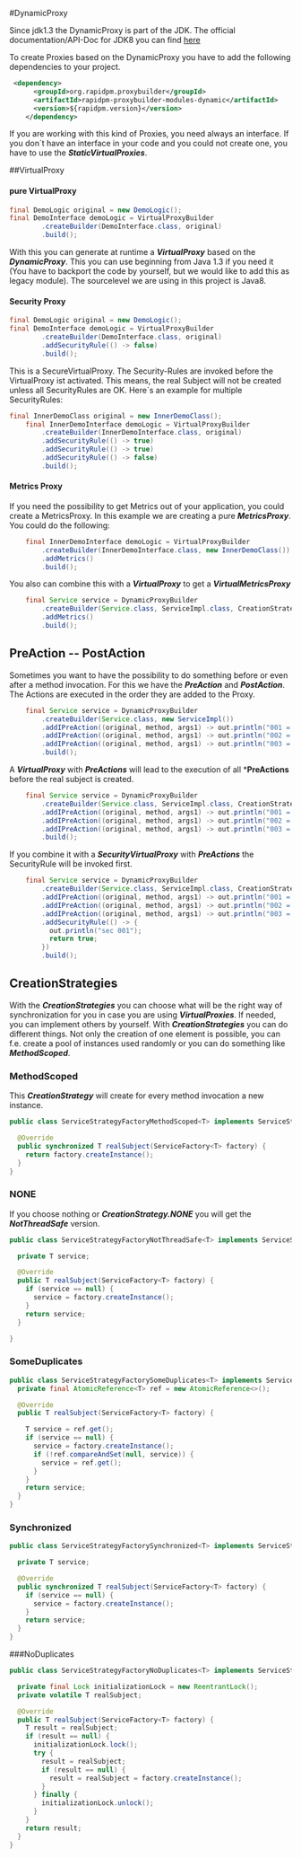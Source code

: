 #DynamicProxy

Since jdk1.3 the DynamicProxy is part of the JDK. 
The official documentation/API-Doc for JDK8 you can find 
[here](http://docs.oracle.com/javase/8/docs/api/java/lang/reflect/Proxy.html)

To create Proxies based on the DynamicProxy you have to add the following dependencies to your project.
```xml
 <dependency>
      <groupId>org.rapidpm.proxybuilder</groupId>
      <artifactId>rapidpm-proxybuilder-modules-dynamic</artifactId>
      <version>${rapidpm.version}</version>
    </dependency>
```

If you are working with this kind of Proxies, you need always an interface. If you don´t have an interface in your code and you could not create one, you have to use the ***StaticVirtualProxies***.

##VirtualProxy

#### pure VirtualProxy
```java
final DemoLogic original = new DemoLogic();
final DemoInterface demoLogic = VirtualProxyBuilder
        .createBuilder(DemoInterface.class, original)
        .build();
```
With this you can generate at runtime a ***VirtualProxy*** based on the ***DynamicProxy***. This you can use beginning from Java 1.3 if you need it (You have to backport the code by yourself, but we would like to add this as legacy module). The sourcelevel we are using in this project is Java8.

#### Security Proxy
```java
final DemoLogic original = new DemoLogic();
final DemoInterface demoLogic = VirtualProxyBuilder
        .createBuilder(DemoInterface.class, original)
        .addSecurityRule(() -> false)
        .build();
```
This is a SecureVirtualProxy. The Security-Rules are invoked before the VirtualProxy ist activated. This means, the real Subject will not be created unless all SecurityRules are OK. 
Here`s an example for multiple SecurityRules:
```java
final InnerDemoClass original = new InnerDemoClass();
    final InnerDemoInterface demoLogic = VirtualProxyBuilder
        .createBuilder(InnerDemoInterface.class, original)
        .addSecurityRule(() -> true)
        .addSecurityRule(() -> true)
        .addSecurityRule(() -> false)
        .build();
```

#### Metrics Proxy

If you need the possibility to get Metrics out of your application, you could create a MetricsProxy. In this example we are creating a pure ***MetricsProxy***. You could do the following:

```java
    final InnerDemoInterface demoLogic = VirtualProxyBuilder
        .createBuilder(InnerDemoInterface.class, new InnerDemoClass())
        .addMetrics()
        .build();
```
 You also can combine this with a ***VirtualProxy*** to get a ***VirtualMetricsProxy***

```java
    final Service service = DynamicProxyBuilder
        .createBuilder(Service.class, ServiceImpl.class, CreationStrategy.SOME_DUPLICATES)
        .addMetrics()
        .build();
```

## PreAction -- PostAction
Sometimes you want to have the possibility to do something before or even after a method invocation. For this we have the 
***PreAction*** and ***PostAction***. The Actions are executed in the order they are added to the Proxy.

```java
    final Service service = DynamicProxyBuilder
        .createBuilder(Service.class, new ServiceImpl())
        .addIPreAction((original, method, args1) -> out.println("001 = " + method.getName()))
        .addIPreAction((original, method, args1) -> out.println("002 = " + method.getName()))
        .addIPreAction((original, method, args1) -> out.println("003 = " + method.getName()))
        .build();
```

A ***VirtualProxy*** with ***PreActions*** will lead to the execution of all ***PreActions** before the real subject is created. 

```java
    final Service service = DynamicProxyBuilder
        .createBuilder(Service.class, ServiceImpl.class, CreationStrategy.SOME_DUPLICATES)
        .addIPreAction((original, method, args1) -> out.println("001 = " + method.getName()))
        .addIPreAction((original, method, args1) -> out.println("002 = " + method.getName()))
        .addIPreAction((original, method, args1) -> out.println("003 = " + method.getName()))
        .build();
```

If you combine it with a ***SecurityVirtualProxy*** with ***PreActions*** the SecurityRule will be invoked first.

```java
    final Service service = DynamicProxyBuilder
        .createBuilder(Service.class, ServiceImpl.class, CreationStrategy.SOME_DUPLICATES)
        .addIPreAction((original, method, args1) -> out.println("001 = " + method.getName()))
        .addIPreAction((original, method, args1) -> out.println("002 = " + method.getName()))
        .addIPreAction((original, method, args1) -> out.println("003 = " + method.getName()))
        .addSecurityRule(() -> {
          out.println("sec 001");
          return true;
        })
        .build();
```

## CreationStrategies
With the ***CreationStrategies*** you can choose what will be the right way of synchronization for you in case you are using ***VirtualProxies***. If needed, you can implement others by yourself. With ***CreationStrategies*** you can do different things. Not only the creation of one element is possible, you can f.e. create a pool of instances used randomly
 or you can do something like ***MethodScoped***. 

### MethodScoped
This ***CreationStrategy*** will create for every method invocation a new instance.

```java
public class ServiceStrategyFactoryMethodScoped<T> implements ServiceStrategyFactory<T> {

  @Override
  public synchronized T realSubject(ServiceFactory<T> factory) {
    return factory.createInstance();
  }
}
```


### NONE
If you choose nothing or ***CreationStrategy.NONE*** you will get the ***NotThreadSafe*** version.

```java
public class ServiceStrategyFactoryNotThreadSafe<T> implements ServiceStrategyFactory<T> {

  private T service;

  @Override
  public T realSubject(ServiceFactory<T> factory) {
    if (service == null) {
      service = factory.createInstance();
    }
    return service;
  }

}
```

### SomeDuplicates

```java
public class ServiceStrategyFactorySomeDuplicates<T> implements ServiceStrategyFactory<T> {
  private final AtomicReference<T> ref = new AtomicReference<>();

  @Override
  public T realSubject(ServiceFactory<T> factory) {

    T service = ref.get();
    if (service == null) {
      service = factory.createInstance();
      if (!ref.compareAndSet(null, service)) {
        service = ref.get();
      }
    }
    return service;
  }
}
```

### Synchronized

```java
public class ServiceStrategyFactorySynchronized<T> implements ServiceStrategyFactory<T> {

  private T service;

  @Override
  public synchronized T realSubject(ServiceFactory<T> factory) {
    if (service == null) {
      service = factory.createInstance();
    }
    return service;
  }
}
```

###NoDuplicates

```java
public class ServiceStrategyFactoryNoDuplicates<T> implements ServiceStrategyFactory<T> {

  private final Lock initializationLock = new ReentrantLock();
  private volatile T realSubject;

  @Override
  public T realSubject(ServiceFactory<T> factory) {
    T result = realSubject;
    if (result == null) {
      initializationLock.lock();
      try {
        result = realSubject;
        if (result == null) {
          result = realSubject = factory.createInstance();
        }
      } finally {
        initializationLock.unlock();
      }
    }
    return result;
  }
}
```
